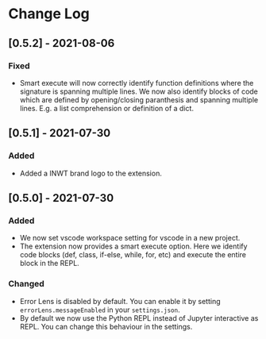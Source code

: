# Change Log

## [0.5.2] - 2021-08-06

### Fixed

-   Smart execute will now correctly identify function definitions where the
    signature is spanning multiple lines. We now also identify blocks of code
    which are defined by opening/closing paranthesis and spanning multiple
    lines. E.g. a list comprehension or definition of a dict.

## [0.5.1] - 2021-07-30

### Added

-   Added a INWT brand logo to the extension.

## [0.5.0] - 2021-07-30

### Added

-   We now set vscode workspace setting for vscode in a new project.
-   The extension now provides a smart execute option. Here we identify code
    blocks (def, class, if-else, while, for, etc) and execute the entire block
    in the REPL.

### Changed

-   Error Lens is disabled by default. You can enable it by setting
    `errorLens.messageEnabled` in your `settings.json`.
-   By default we now use the Python REPL instead of Jupyter interactive as
    REPL. You can change this behaviour in the settings.
